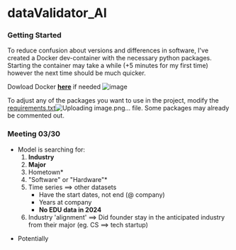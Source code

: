 # dataValidator_AI

### Getting Started
To reduce confusion about versions and differences in software, I've created a Docker dev-container with the necessary python packages.    
Starting the container may take a while (+5 minutes for my first time) however the next time should be much quicker.   
   
Dowload Docker **[here](https://www.docker.com/products/docker-desktop/)** if needed
![image](https://github.com/user-attachments/assets/80ad46ca-9ee4-4fc5-a526-755fe25ca540)


To adjust any of the packages you want to use in the project, modify the [requirements.txt](https://github.com/RunXPS/dataValidator_AI/blob/main/requirements.txt)![Uploading image.png…]()
 file. Some packages may already be commented out.   


### Meeting 03/30
- Model is searching for:
    1) **Industry**
    2) **Major**
    3) Hometown* 
    4) "Software" or "Hardware"*
    5) Time series ==> other datasets
        * Have the start dates, not end (@ company)
        * Years at company
        * **No EDU data in 2024**
    6) Industry 'alignment' ==> Did founder stay in the anticipated industry from their major (eg. CS ==> tech startup)
* Potentially